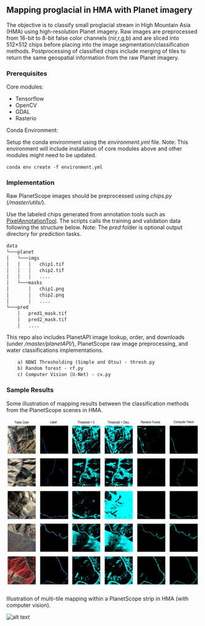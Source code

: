 ## Mapping proglacial in HMA with Planet imagery


The objective is to classify small proglacial stream in High Mountain Asia (HMA) using high-resolution Planet imagery. Raw images are preprocessed from 16-bit to 8-bit false color channels (nir,r,g,b) and are sliced into 512×512 chips before placing into the image segmentation/classification methods. Postprocessing of classified chips include merging of tiles to return the same geospatial information from the raw Planet imagery. 

### Prerequisites

Core modules:
* Tensorflow
* OpenCV
* GDAL
* Rasterio

Conda Environment:

Setup the conda environment using the *environment.yml* file. Note: This environment will include installation of core modules above and other modules might need to be updated.

```
conda env create -f environment.yml
```

### Implementation

Raw PlanetScope images should be preprocessed using *chips.py* (*/master/utils/*). 

Use the labeled chips generated from annotation tools such as [PixelAnnotationTool](https://github.com/abreheret/PixelAnnotationTool). The scripts calls the training and validation data following the structure below. Note: The *pred* folder is optional output directory for prediction tasks.

```
data
└───planet
│   └───imgs
│   │   │   chip1.tif
│   │   │   chip2.tif
│   │   │   ....
│   └───masks
│       │   chip1.png
│       │   chip2.png
│       │   ....
└───pred
    │   pred1_mask.tif
    │   pred2_mask.tif
    │   ....
```

This repo also includes PlanetAPI image lookup, order, and downloads (under */master/planetAPI/*), PlanetScope raw image preprocessing, and water classifications implementations.

```
    a) NDWI Thresholding (Simple and Otsu) - thresh.py
    b) Random forest - rf.py
    c) Computer Vision (U-Net) - cv.py
```

### Sample Results

Some illustration of mapping results between the classification methods from the PlanetScope scenes in HMA.

![alt text](./figs/sample.jpg "Sample")


Illustration of multi-tile mapping within a PlanetScope strip in HMA (with computer vision).

![alt text](./figs/pred_grid.jpg "Grid")

